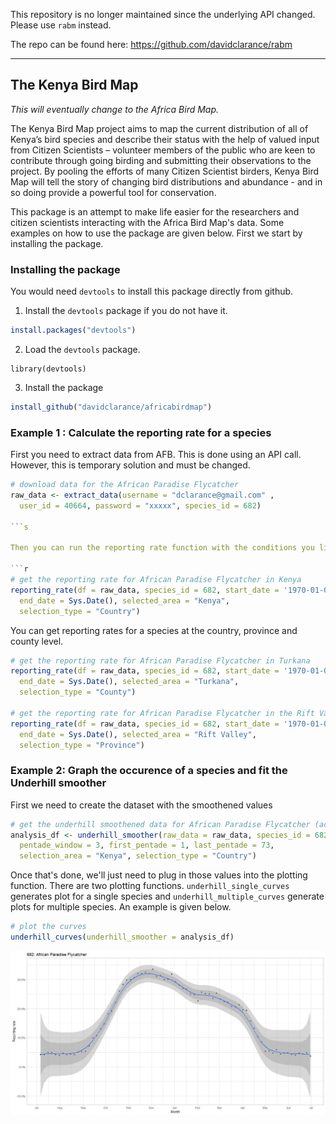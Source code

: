 This repository is no longer maintained since the underlying API changed. Please use `rabm` instead. 

The repo can be found here: https://github.com/davidclarance/rabm


---





## The Kenya Bird Map

*This will eventually change to the Africa Bird Map.*

The Kenya Bird Map project aims to map the current distribution of all of Kenya’s bird species and describe their status with the help of valued input from Citizen Scientists – volunteer members of the public who are keen to contribute through going birding and submitting their observations to the project. By pooling the efforts of many Citizen Scientist birders, Kenya Bird Map will tell the story of changing bird distributions and abundance - and in so doing provide a powerful tool for conservation.



This package is an attempt to make life easier for the researchers and citizen scientists interacting with the Africa Bird Map's data. Some examples on how to use the package are given below. First we start by installing the package. 



### Installing the package

You would need `devtools` to install this package directly from github.

1. Install the `devtools` package if you do not have it. 

```r 
install.packages("devtools")
```

2. Load the `devtools` package.

```
library(devtools)
```

3. Install the package

```r
install_github("davidclarance/africabirdmap")
```


### Example 1 : Calculate the reporting rate for a species


First you need to extract data from AFB. This is done using an API call. However, this is temporary solution and must be changed. 
```r
# download data for the African Paradise Flycatcher
raw_data <- extract_data(username = "dclarance@gmail.com" ,
  user_id = 40664, password = "xxxxx", species_id = 682)

```s

Then you can run the reporting rate function with the conditions you like. 

```r 
# get the reporting rate for African Paradise Flycatcher in Kenya
reporting_rate(df = raw_data, species_id = 682, start_date = '1970-01-01', 
  end_date = Sys.Date(), selected_area = "Kenya",
  selection_type = "Country")

```

You can get reporting rates for a species at the country, province and county level. 

```r 
# get the reporting rate for African Paradise Flycatcher in Turkana
reporting_rate(df = raw_data, species_id = 682, start_date = '1970-01-01', 
  end_date = Sys.Date(), selected_area = "Turkana",
  selection_type = "County")
  
# get the reporting rate for African Paradise Flycatcher in the Rift Valley
reporting_rate(df = raw_data, species_id = 682, start_date = '1970-01-01', 
  end_date = Sys.Date(), selected_area = "Rift Valley",
  selection_type = "Province")

```

### Example 2: Graph the occurence of a species and fit the Underhill smoother


First we need to create the dataset with the smoothened values


```r 
# get the underhill smoothened data for African Paradise Flycatcher (across Africa)
analysis_df <- underhill_smoother(raw_data = raw_data, species_id = 682, start_month = 7,
  pentade_window = 3, first_pentade = 1, last_pentade = 73,
  selection_area = "Kenya", selection_type = "Country")

```

Once that's done, we'll just need to plug in those values into the plotting function. There are two plotting functions. `underhill_single_curves` generates plot for a single species and `underhill_multiple_curves` generate plots for multiple species. An example is given below. 

```r 
# plot the curves
underhill_curves(underhill_smoother = analysis_df)
```


![African Paradise Flycatcher](APF.jpeg)
